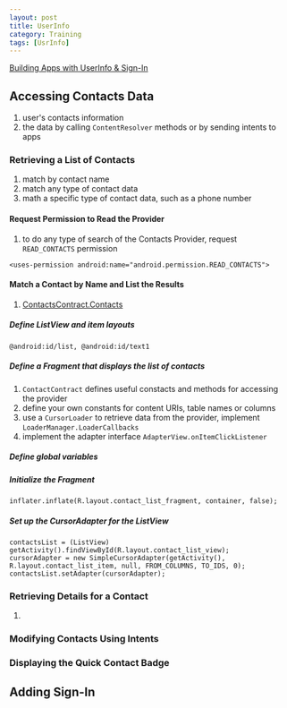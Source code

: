 ```yaml
---
layout: post
title: UserInfo
category: Training
tags: [UsrInfo]
---
```



[Building Apps with UserInfo & Sign-In](https://developer.android.com/training/contacts-provider/index.html)


## Accessing Contacts Data
1. user's contacts information
2. the data by calling `ContentResolver` methods or by sending intents to apps

### Retrieving a List of Contacts
1. match by contact name
2. match any type of contact data
3. math a specific type of contact data, such as a phone number

#### Request Permission to Read the Provider
1. to do any type of search of the Contacts Provider, request `READ_CONTACTS` permission

`<uses-permission android:name="android.permission.READ_CONTACTS"> `

#### Match a Contact by Name and List the Results
1. [ContactsContract.Contacts](https://developer.android.com/reference/android/provider/ContactsContract.Contacts.html)

##### Define ListView and item layouts
`@android:id/list, @android:id/text1`

##### Define a Fragment that displays the list of contacts
1. 	`ContactContract` defines useful constacts and methods for accessing the provider
2. define your own constants for content URIs, table names or columns
3. use a `CursorLoader` to retrieve data from the provider, implement `LoaderManager.LoaderCallbacks`
4. implement the adapter interface `AdapterView.onItemClickListener`

##### Define global variables

##### Initialize the Fragment
`inflater.inflate(R.layout.contact_list_fragment, container, false);`

##### Set up the CursorAdapter for the ListView

```
contactsList = (ListView) getActivity().findViewById(R.layout.contact_list_view);
cursorAdapter = new SimpleCursorAdapter(getActivity(), R.layout.contact_list_item, null, FROM_COLUMNS, TO_IDS, 0);
contactsList.setAdapter(cursorAdapter);
```

### Retrieving Details for a Contact
1. 

### Modifying Contacts Using Intents

### Displaying the Quick Contact Badge


## Adding Sign-In


























